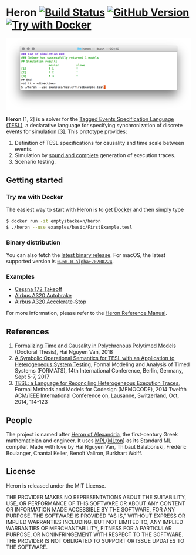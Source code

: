 Heron [![Build Status](https://travis-ci.org/heron-solver/heron.svg?branch=master)](https://travis-ci.org/heron-solver/heron) [![GitHub Version](https://img.shields.io/github/release/heron-solver/heron.svg?maxAge=2592000&colorB=46a4b8)](https://github.com/EmptyStackExn/heron/releases/latest) [![Try with Docker](https://img.shields.io/badge/docker-emptystackexn/heron-blueviolet)](https://hub.docker.com/repository/docker/emptystackexn/heron)
===================

![Running on FirstExample.tesl](doc/FirstExample.png "Running on FirstExample.tesl")

**Heron** [1, 2] is a solver for the [Tagged Events Specification Language (TESL)](http://wdi.supelec.fr/software/TESL/), a declarative language for specifying synchronization of discrete events for simulation [3]. This prototype provides:

 1. Definition of TESL specifications for causality and time scale between events.
 2. Simulation by [sound and complete](https://github.com/heron-solver/hygge) generation of execution traces.
 3. Scenario testing.


Getting started
-------------------

### Try me with Docker
The easiest way to start with Heron is to get [Docker](https://www.docker.com) and then simply type
```bash
$ docker run -it emptystackexn/heron
$ ./heron --use examples/basic/FirstExample.tesl
```

### Binary distribution
You can also fetch the [latest binary release](https://github.com/EmptyStackExn/heron/releases/latest). For macOS, the latest supported version is [`0.60.0-alpha+20200224`](https://github.com/heron-solver/heron/releases/tag/0.60.0-alpha%2B20200224).

### Examples
 - [Cessna 172 Takeoff](doc/examples/C172-Takeoff.md)
 - [Airbus A320 Autobrake](doc/examples/A320-Autobrake.md)
 - [Airbus A320 Accelerate-Stop](doc/examples/A320-AccelerateStop.md)

For more information, please refer to the [Heron Reference Manual](doc/README.md).

References
-------------------

 1. [Formalizing Time and Causality in Polychronous Polytimed Models](https://tel.archives-ouvertes.fr/tel-01892649/document) (Doctoral Thesis), Hai Nguyen Van, 2018
 2. [A Symbolic Operational Semantics for TESL with an Application to Heterogeneous System Testing](https://hal-centralesupelec.archives-ouvertes.fr/hal-01583815v1), Formal Modeling and Analysis of Timed Systems (FORMATS), 14th International Conference, Berlin, Germany, Sept 5-7, 2017
 3. [TESL: a Language for Reconciling Heterogeneous Execution Traces](https://tel.archives-ouvertes.fr/SUP_E3S/hal-01100179v1), Formal Methods and Models for Codesign (MEMOCODE), 2014 Twelfth ACM/IEEE International Conference on, Lausanne, Switzerland, Oct, 2014, 114-123

People
-------------------

The project is named after [Heron of Alexandria](http://www-history.mcs.st-andrews.ac.uk/Biographies/Heron.html), the first-century Greek mathematician and engineer. It uses [MPL](https://github.com/MPLLang/mpl)([MLton](http://mlton.org)) as its Standard ML compiler. Made with love by Hai Nguyen Van, Thibaut Balabonski, Frédéric Boulanger, Chantal Keller, Benoît Valiron, Burkhart Wolff.

License
-------------------

Heron is released under the MIT License.

THE PROVIDER MAKES NO REPRESENTATIONS ABOUT THE SUITABILITY, USE, OR PERFORMANCE OF THIS SOFTWARE OR ABOUT ANY CONTENT OR INFORMATION MADE ACCESSIBLE BY THE SOFTWARE, FOR ANY PURPOSE. THE SOFTWARE IS PROVIDED "AS IS," WITHOUT EXPRESS OR IMPLIED WARRANTIES INCLUDING, BUT NOT LIMITED TO, ANY IMPLIED WARRANTIES OF MERCHANTABILITY, FITNESS FOR A PARTICULAR PURPOSE, OR NONINFRINGEMENT WITH RESPECT TO THE SOFTWARE. THE PROVIDER IS NOT OBLIGATED TO SUPPORT OR ISSUE UPDATES TO THE SOFTWARE.
